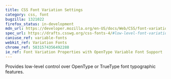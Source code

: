 ```yaml
---
title: CSS Font Variation Settings
category: css, font
bugzilla: 1321022
firefox_status: in-development
mdn_url: https://developer.mozilla.org/en-US/docs/Web/CSS/font-variation-settings
spec_url: https://drafts.csswg.org/css-fonts-4/#low-level-font-variation-settings-control-the-font-variation-settings-property
caniuse_ref: variable-fonts
webkit_ref: Variation Fonts
chrome_ref: 5831574356492288
ie_ref: Font Variation Properties with OpenType Variable Font Support
---
```


Provides low-level control over OpenType or TrueType font typographic features.
